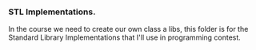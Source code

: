 ### STL Implementations.

In the course we need to create our own class a libs, this folder is for the Standard Library Implementations that I'll use in programming contest. 

